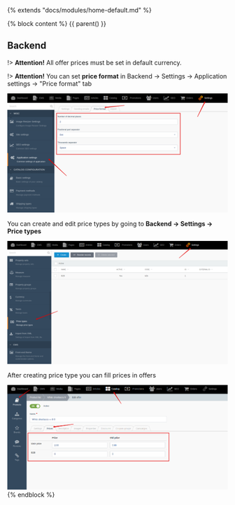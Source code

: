 {% extends "docs/modules/home-default.md" %}

{% block content %}
{{ parent() }}

## Backend

!> **Attention!** All offer prices must be set in default currency.

!> **Attention!** You can set **price format** in Backend -> Settings -> Application settings -> "Price format" tab

![](./../../assets/images/backend-settings-1.png)

You can create and edit price types by going to **Backend -> Settings -> Price types**

![](./../../assets/images/backend-price-type-1.png)

After creating price type you can fill prices in offers

![](./../../assets/images/backend-price-type-2.png)
{% endblock %}
